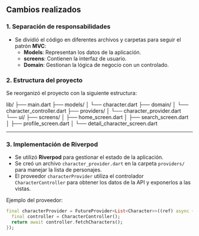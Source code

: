 ## Cambios realizados

### 1. **Separación de responsabilidades**
- Se dividió el código en diferentes archivos y carpetas para seguir el patrón **MVC**:
  - **Models**: Representan los datos de la aplicación.
  - **screens**: Contienen la interfaz de usuario.
  - **Domain**: Gestionan la lógica de negocio con un controlado.

### 2. **Estructura del proyecto**
Se reorganizó el proyecto con la siguiente estructura:

lib/
├── main.dart
├── models/
│   └── character.dart
├── domain/
│   └── character_controller.dart
├── providers/
│   └── character_provider.dart
└── ui/
    ├── screens/
    │   ├── home_screen.dart
    │   ├── search_screen.dart
    │   ├── profile_screen.dart
    │   └── detail_character_screen.dart

---

### 3. **Implementación de Riverpod**
- Se utilizó **Riverpod** para gestionar el estado de la aplicación.
- Se creó un archivo `character_provider.dart` en la carpeta `providers/` para manejar la lista de personajes.
- El proveedor `characterProvider` utiliza el controlador `CharacterController` para obtener los datos de la API y exponerlos a las vistas.

Ejemplo del proveedor:
```dart
final characterProvider = FutureProvider<List<Character>>((ref) async {
  final controller = CharacterController();
  return await controller.fetchCharacters();
});
